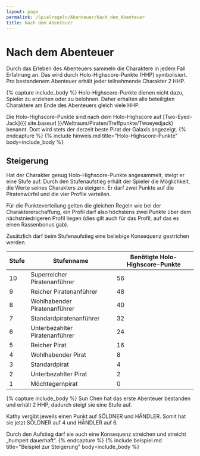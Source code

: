 ```yaml
---
layout: page
permalink: /Spielregeln/Abenteuer/Nach_dem_Abenteuer
title: Nach dem Abenteuer
---
```


# Nach dem Abenteuer

Durch das Erleben des Abenteuers sammeln die Charaktere in jedem Fall Erfahrung an. Das wird durch Holo-Highscore-Punkte (HHP) symbolisiert. Pro bestandenem Abenteuer erhält jeder teilnehmende Charakter 2 HHP.

{% capture include_body %}
Holo-Highscore-Punkte dienen nicht dazu, Spieler zu erziehen oder zu belohnen. Daher erhalten alle beteiligten Charaktere am Ende des Abenteuers gleich viele HHP.

Die Holo-Highscore-Punkte sind nach dem Holo-Highscore auf [Two-Eyed-Jack]({{ site.baseurl }}/Weltraum/Piraten/Treffpunkte/Twoeyedjack) benannt. Dort wird stets der derzeit beste Pirat der Galaxis angezeigt.
{% endcapture %}
{% include hinweis.md title="Holo-Highscore-Punkte" body=include_body %}

## Steigerung

Hat der Charakter genug Holo-Highscore-Punkte angesammelt, steigt er eine Stufe auf. Durch den Stufenaufstieg erhält der Spieler die Möglichkeit, die Werte seines Charakters zu steigern. Er darf zwei Punkte auf die Piratenwürfel und die vier Profile verteilen.

Für die Punkteverteilung gelten die gleichen Regeln wie bei der Charaktererschaffung, ein Profil darf also höchstens zwei Punkte über dem nächstniedrigeren Profil liegen (dies gilt auch für das Profil, auf das es einen Rassenbonus gab).

Zusätzlich darf beim Stufenaufstieg eine beliebige Konsequenz gestrichen werden.

<table>
<thead>
<tr><th>Stufe</th><th>Stufenname</th><th>Benötigte Holo-Highscore-Punkte</th></tr>
</thead>
<tbody>
<tr><td>10</td><td>Superreicher Piratenanführer</td><td>56</td></tr>
<tr><td>9</td><td>Reicher Piratenanführer</td><td>48</td></tr>
<tr><td>8</td><td>Wohlhabender Piratenanführer</td><td>40</td></tr>
<tr><td>7</td><td>Standardpiratenanführer</td><td>32</td></tr>
<tr><td>6</td><td>Unterbezahlter Piratenanführer</td><td>24</td></tr>
<tr><td>5</td><td>Reicher Pirat</td><td>16</td></tr>
<tr><td>4</td><td>Wohlhabender Pirat</td><td>8</td></tr>
<tr><td>3</td><td>Standardpirat</td><td>4</td></tr>
<tr><td>2</td><td>Unterbezahlter Pirat</td><td>2</td></tr>
<tr><td>1</td><td>Möchtegernpirat</td><td>0</td></tr>
</tbody>
</table>

{% capture include_body %}
Sun Chen hat das erste Abenteuer bestanden und erhält 2 HHP, dadurch steigt sie eine Stufe auf.

Kathy vergibt jeweils einen Punkt auf SÖLDNER und HÄNDLER. Somit hat sie jetzt SÖLDNER auf 4 und HÄNDLER auf 6.

Durch den Aufstieg darf sie auch eine Konsequenz streichen und streicht &bdquo;humpelt dauerhaft&ldquo;.
{% endcapture %}
{% include beispiel.md title="Beispiel zur Steigerung" body=include_body %}
